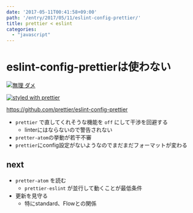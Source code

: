 ```yaml
---
date: '2017-05-11T00:41:58+09:00'
path: '/entry/2017/05/11/eslint-config-prettier/'
title: prettier < eslint
categories:
  - "javascript"
---
```

# eslint-config-prettierは使わない

[![無理 ダメ](http://tiqav.com/1XA.th.jpg)](http://tiqav.com/1XA)

[![styled with prettier](https://img.shields.io/badge/styled_with-prettier-ff69b4.svg)](https://github.com/prettier/prettier)

<https://github.com/prettier/eslint-config-prettier>

- `prettier` で直してくれそうな機能を `off` にして干渉を回避する
  - linterにはならないので警告されない
- `pretter-atom`の挙動が若干不審
- `prettier`にconfig設定がないようなのでまだまだフォーマットが変わる

## next

- `pretter-atom` を読む
  - `prettier-eslint` が並行して動くことが最低条件
- 更新を見守る
  - 特にstandard、Flowとの関係

